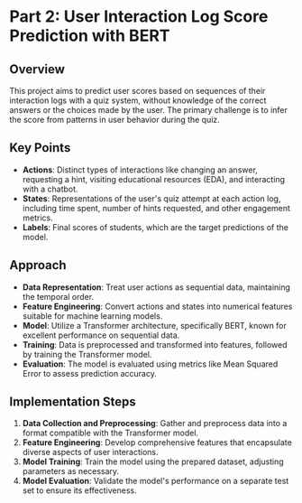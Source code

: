 # Part 2: User Interaction Log Score Prediction with BERT

## Overview
This project aims to predict user scores based on sequences of their interaction logs with a quiz system, without knowledge of the correct answers or the choices made by the user. The primary challenge is to infer the score from patterns in user behavior during the quiz.

## Key Points
- **Actions**: Distinct types of interactions like changing an answer, requesting a hint, visiting educational resources (EDA), and interacting with a chatbot.
- **States**: Representations of the user's quiz attempt at each action log, including time spent, number of hints requested, and other engagement metrics.
- **Labels**: Final scores of students, which are the target predictions of the model.

## Approach
- **Data Representation**: Treat user actions as sequential data, maintaining the temporal order.
- **Feature Engineering**: Convert actions and states into numerical features suitable for machine learning models.
- **Model**: Utilize a Transformer architecture, specifically BERT, known for excellent performance on sequential data.
- **Training**: Data is preprocessed and transformed into features, followed by training the Transformer model.
- **Evaluation**: The model is evaluated using metrics like Mean Squared Error to assess prediction accuracy.

## Implementation Steps
1. **Data Collection and Preprocessing**: Gather and preprocess data into a format compatible with the Transformer model.
2. **Feature Engineering**: Develop comprehensive features that encapsulate diverse aspects of user interactions.
3. **Model Training**: Train the model using the prepared dataset, adjusting parameters as necessary.
4. **Model Evaluation**: Validate the model's performance on a separate test set to ensure its effectiveness.

